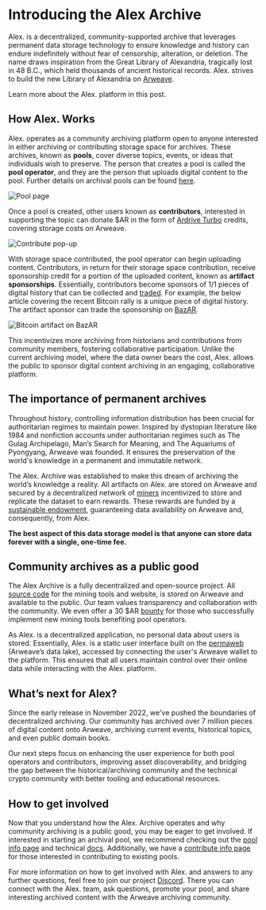 # Introducing the Alex Archive

Alex. is a decentralized, community-supported archive that leverages permanent data storage technology to ensure knowledge and history can endure indefinitely without fear of censorship, alteration, or deletion. The name draws inspiration from the Great Library of Alexandria, tragically lost in 48 B.C., which held thousands of ancient historical records. Alex. strives to build the new Library of Alexandria on [Arweave](https://arweave.org/).

Learn more about the Alex. platform in this post.

## How Alex. Works

Alex. operates as a community archiving platform open to anyone interested in either archiving or contributing storage space for archives. These archives, known as **pools**, cover diverse topics, events, or ideas that individuals wish to preserve. The person that creates a pool is called the **pool operator**, and they are the person that uploads digital content to the pool. Further details on archival pools can be found [here](https://alex.arweave.dev/#/create/).

![Pool page](https://lfm2oggmri6yg7klrzwo5lygyllsehzh63ucntivy2cahmgmkita.arweave.net/WVmnGMyKPYN9S45s7q8GwtciHyf26CbNFcaEA7DMUiY)

Once a pool is created, other users known as **contributors**, interested in supporting the topic can donate $AR in the form of [Ardrive Turbo](https://ardrive.io/turbo-bundler/) credits, covering storage costs on Arweave.

![Contribute pop-up](https://7pouz6q55nnm7ayzw3p6nkfcittvqvh5o64z7kt6afffeoegryjq.arweave.net/-91M-h3rWs-DGbbf5qiiROdYVP13uZ-qfgFKUjiGjhM)

With storage space contributed, the pool operator can begin uploading content. Contributors, in return for their storage space contribution, receive sponsorship credit for a portion of the uploaded content, known as **artifact sponsorships**. Essentially, contributors become sponsors of 1/1 pieces of digital history that can be collected and [traded](https://alex.arweave.dev/#/trade/). For example, the below article covering the recent Bitcoin rally is a unique piece of digital history. The artifact sponsor can trade the sponsorship on [BazAR](https://bazar.arweave.dev/#/asset/NMLa6zeVZERWyPM9Nzwl36IHIktXgxY-NqXihn6BVEk).

![Bitcoin artifact on BazAR](https://5fpjnmyhdndprsa6rwgu3tmytyiqfpidcgbz7jfmfzdeg4ohfbta.arweave.net/6V6WswcbRvjIHo2NTc2YnhECvQMRg5-krC5GQ3HHKGY)

This incentivizes more archiving from historians and contributions from community members, fostering collaborative participation. Unlike the current archiving model, where the data owner bears the cost, Alex. allows the public to sponsor digital content archiving in an engaging, collaborative platform.

## The importance of permanent archives

Throughout history, controlling information distribution has been crucial for authoritarian regimes to maintain power. Inspired by dystopian literature like 1984 and nonfiction accounts under authoritarian regimes such as The Gulag Archipelago, Man’s Search for Meaning, and The Aquariums of Pyongyang, Arweave was founded. It ensures the preservation of the world's knowledge in a permanent and immutable network.

The Alex. Archive was established to make this dream of archiving the world’s knowledge a reality. All artifacts on Alex. are stored on Arweave and secured by a decentralized network of [miners](https://arwiki.wiki/#/en/arweave-mining) incentivized to store and replicate the dataset to earn rewards. These rewards are funded by a [sustainable endowment](https://arwiki.wiki/#/en/storage-endowment), guaranteeing data availability on Arweave and, consequently, from Alex.

**The best aspect of this data storage model is that anyone can store data forever with a single, one-time fee.**

## Community archives as a public good

The Alex Archive is a fully decentralized and open-source project. All [source code](https://github.com/ArweaveAlex) for the mining tools and website, is stored on Arweave and available to the public. Our team values transparency and collaboration with the community. We even offer a 30 $AR [bounty](https://github.com/ArweaveAlex/arc-pools/blob/main/bounty.md) for those who successfully implement new mining tools benefiting pool operators.

As Alex. is a decentralized application, no personal data about users is stored. Essentially, Alex. is a static user interface built on the [permaweb](https://arwiki.wiki/#/en/the-permaweb) (Arweave’s data lake), accessed by connecting the user's Arweave wallet to the platform. This ensures that all users maintain control over their online data while interacting with the Alex. platform.

## What’s next for Alex?

Since the early release in November 2022, we've pushed the boundaries of decentralized archiving. Our community has archived over 7 million pieces of digital content onto Arweave, archiving current events, historical topics, and even public domain books.

Our next steps focus on enhancing the user experience for both pool operators and contributors, improving asset discoverability, and bridging the gap between the historical/archiving community and the technical crypto community with better tooling and educational resources.

## How to get involved

Now that you understand how the Alex. Archive operates and why community archiving is a public good, you may be eager to get involved. If interested in starting an archival pool, we recommend checking out the [pool info page](https://alex.arweave.dev/#/create/) and technical [docs](https://alex.arweave.dev/#/docs/introduction). Additionally, we have a [contribute info page](https://alex.arweave.dev/#/contribute/) for those interested in contributing to existing pools.

For more information on how to get involved with Alex. and answers to any further questions, feel free to join our project [Discord](http://discord.gg/2uZsWuTNvN). There you can connect with the Alex. team, ask questions, promote your pool, and share interesting archived content with the Arweave archiving community.

